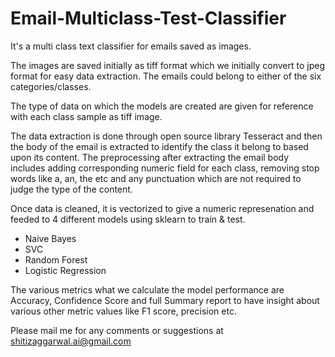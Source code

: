 # Email-Multiclass-Test-Classifier
It's a multi class text classifier for emails saved as images.

The images are saved initially as tiff format which we initially convert to jpeg format for easy data extraction. The emails could belong to either of the six categories/classes.

The type of data on which the models are created are given for reference with each class sample as tiff image.

The data extraction is done through open source library Tesseract and then the body of the email is extracted to identify the class it belong to based upon its content. The preprocessing after extracting the email body includes adding corresponding numeric field for each class, removing stop words like a, an, the etc and any punctuation which are not required to judge the type of the content.

Once data is cleaned, it is vectorized to give a numeric represenation and feeded to 4 different models using sklearn to train & test.
- Naive Bayes
- SVC
- Random Forest
- Logistic Regression

The various metrics what we calculate the model performance are Accuracy, Confidence Score and full Summary report to have insight about various other metric values like F1 score, precision etc.

Please mail me for any comments or suggestions at shitizaggarwal.ai@gmail.com
